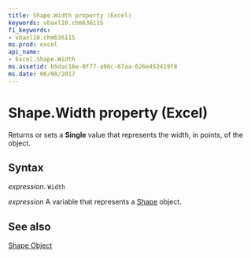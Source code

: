 ```yaml
---
title: Shape.Width property (Excel)
keywords: vbaxl10.chm636115
f1_keywords:
- vbaxl10.chm636115
ms.prod: excel
api_name:
- Excel.Shape.Width
ms.assetid: b5dac16e-0f77-a96c-67aa-626e452419f8
ms.date: 06/08/2017
---
```



# Shape.Width property (Excel)

Returns or sets a  **Single** value that represents the width, in points, of the object.


## Syntax

_expression_. `Width`

_expression_ A variable that represents a [Shape](./Excel.Shape.md) object.


## See also


[Shape Object](Excel.Shape.md)

